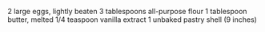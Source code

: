 2 large eggs, lightly beaten
3 tablespoons all-purpose flour
1 tablespoon butter, melted
1/4 teaspoon vanilla extract
1 unbaked pastry shell (9 inches)